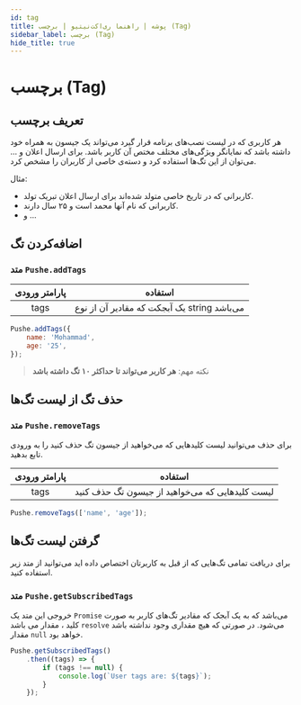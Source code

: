 ```yaml
---
id: tag
title: پوشه | راهنما ری‌اکت‌نیتیو | برچسب (Tag)
sidebar_label: برچسب (Tag)
hide_title: true
---
```


# برچسب (Tag)

##  تعریف برچسب

هر کاربری که در لیست نصب‌های برنامه قرار گیرد می‌تواند یک جیسون به همراه خود داشته باشد که نمایانگر ویژگی‌های مختلف مختص آن کاربر باشد.
برای ارسال اعلان و ... می‌توان از این تگ‌ها استفاده کرد و دسته‌ی خاصی از کاربران را مشخص کرد.

مثال:
- کاربرانی که در تاریخ خاصی متولد شده‌اند برای ارسال اعلان تبریک تولد.
- کاربرانی که نام آنها محمد است و ۲۵ سال دارند.
- و ...

## اضافه‌کردن تگ

### متد ```Pushe.addTags```

|پارامتر ورودی|استفاده|
|:--:|--|
|tags|یک آبجکت که مقادیر آن از نوع string می‌باشد|

```js
Pushe.addTags({
    name: 'Mohammad',
    age: '25',
});
```

> نکته مهم: **هر کاربر می‌تواند تا حداکثر ۱۰ تگ داشته باشد**


## حذف تگ از لیست تگ‌ها


### متد ```Pushe.removeTags```

برای حذف می‌توانید لیست کلید‌هایی که می‌خواهید از جیسون تگ حذف کنید را به ورودی تابع بدهید.

|پارامتر ورودی|استفاده|
|:--:|--|
|tags|لیست کلید‌هایی که می‌خواهید از جیسون تگ حذف کنید|

```js
Pushe.removeTags(['name', 'age']);
```


## گرفتن لیست تگ‌ها

برای دریافت تمامی تگ‌هایی که از قبل به کاربرتان اختصاص داده اید می‌توانید از متد زیر استفاده کنید.

### متد ```Pushe.getSubscribedTags```

خروجی این متد یک ```Promise``` می‌باشد که به یک آبجک که مقادیر تگ‌های کاربر به صورت کلید ، مقدار می باشد ```resolve``` می‌شود. در صورتی که هیچ مقداری وجود نداشته باشد مقدار ```null``` خواهد بود.

```js
Pushe.getSubscribedTags()
    .then((tags) => {
        if (tags !== null) {
            console.log(`User tags are: ${tags}`);
        }
    });
```